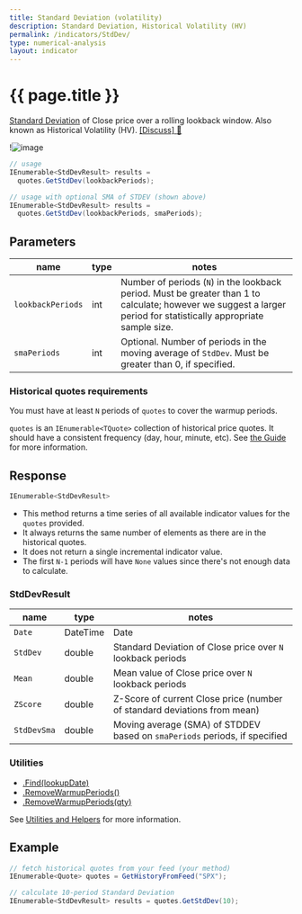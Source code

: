 ```yaml
---
title: Standard Deviation (volatility)
description: Standard Deviation, Historical Volatility (HV)
permalink: /indicators/StdDev/
type: numerical-analysis
layout: indicator
---
```


# {{ page.title }}

[Standard Deviation](https://en.wikipedia.org/wiki/Standard_deviation) of Close price over a rolling lookback window.  Also known as Historical Volatility (HV).
[[Discuss] :speech_balloon:]({{site.github.repository_url}}/discussions/239 "Community discussion about this indicator")

!![image]({{site.charturl}}/StdDev.png)

```csharp
// usage
IEnumerable<StdDevResult> results =
  quotes.GetStdDev(lookbackPeriods);

// usage with optional SMA of STDEV (shown above)
IEnumerable<StdDevResult> results =
  quotes.GetStdDev(lookbackPeriods, smaPeriods);
```

## Parameters

| name | type | notes
| -- |-- |--
| `lookbackPeriods` | int | Number of periods (`N`) in the lookback period.  Must be greater than 1 to calculate; however we suggest a larger period for statistically appropriate sample size.
| `smaPeriods` | int | Optional.  Number of periods in the moving average of `StdDev`.  Must be greater than 0, if specified.

### Historical quotes requirements

You must have at least `N` periods of `quotes` to cover the warmup periods.

`quotes` is an `IEnumerable<TQuote>` collection of historical price quotes.  It should have a consistent frequency (day, hour, minute, etc).  See [the Guide]({{site.baseurl}}/guide/#historical-quotes) for more information.

## Response

```csharp
IEnumerable<StdDevResult>
```

- This method returns a time series of all available indicator values for the `quotes` provided.
- It always returns the same number of elements as there are in the historical quotes.
- It does not return a single incremental indicator value.
- The first `N-1` periods will have `None` values since there's not enough data to calculate.

### StdDevResult

| name | type | notes
| -- |-- |--
| `Date` | DateTime | Date
| `StdDev` | double | Standard Deviation of Close price over `N` lookback periods
| `Mean` | double | Mean value of Close price over `N` lookback periods
| `ZScore` | double | Z-Score of current Close price (number of standard deviations from mean)
| `StdDevSma` | double | Moving average (SMA) of STDDEV based on `smaPeriods` periods, if specified

### Utilities

- [.Find(lookupDate)]({{site.baseurl}}/utilities#find-indicator-result-by-date)
- [.RemoveWarmupPeriods()]({{site.baseurl}}/utilities#remove-warmup-periods)
- [.RemoveWarmupPeriods(qty)]({{site.baseurl}}/utilities#remove-warmup-periods)

See [Utilities and Helpers]({{site.baseurl}}/utilities#utilities-for-indicator-results) for more information.

## Example

```csharp
// fetch historical quotes from your feed (your method)
IEnumerable<Quote> quotes = GetHistoryFromFeed("SPX");

// calculate 10-period Standard Deviation
IEnumerable<StdDevResult> results = quotes.GetStdDev(10);
```
